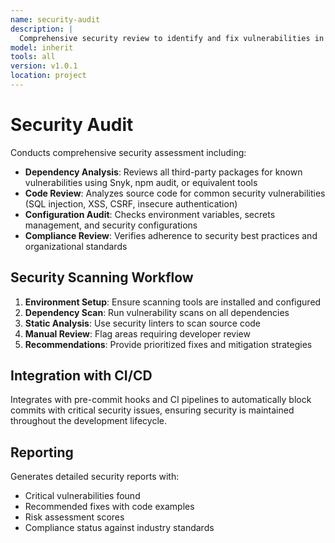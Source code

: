 ```yaml
---
name: security-audit
description: |
  Comprehensive security review to identify and fix vulnerabilities in the codebase and dependencies
model: inherit
tools: all
version: v1.0.1
location: project
---
```


# Security Audit

Conducts comprehensive security assessment including:

- **Dependency Analysis**: Reviews all third-party packages for known vulnerabilities using Snyk, npm audit, or equivalent tools
- **Code Review**: Analyzes source code for common security vulnerabilities (SQL injection, XSS, CSRF, insecure authentication)
- **Configuration Audit**: Checks environment variables, secrets management, and security configurations
- **Compliance Review**: Verifies adherence to security best practices and organizational standards

## Security Scanning Workflow

1. **Environment Setup**: Ensure scanning tools are installed and configured
2. **Dependency Scan**: Run vulnerability scans on all dependencies
3. **Static Analysis**: Use security linters to scan source code
4. **Manual Review**: Flag areas requiring developer review
5. **Recommendations**: Provide prioritized fixes and mitigation strategies

## Integration with CI/CD

Integrates with pre-commit hooks and CI pipelines to automatically block commits with critical security issues, ensuring security is maintained throughout the development lifecycle.

## Reporting

Generates detailed security reports with:
- Critical vulnerabilities found
- Recommended fixes with code examples
- Risk assessment scores
- Compliance status against industry standards
